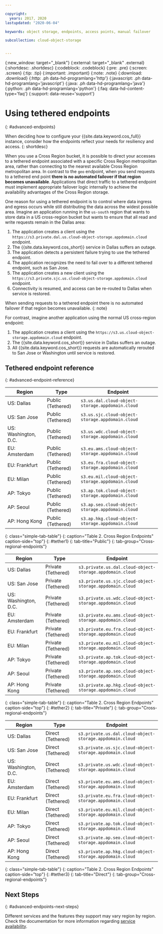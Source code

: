 ```yaml
---

copyright:
  years: 2017, 2020
lastupdated: "2020-06-04"

keywords: object storage, endpoints, access points, manual failover

subcollection: cloud-object-storage


---
```

{:new_window: target="_blank"}
{:external: target="_blank" .external}
{:shortdesc: .shortdesc}
{:codeblock: .codeblock}
{:pre: .pre}
{:screen: .screen}
{:tip: .tip}
{:important: .important}
{:note: .note}
{:download: .download} 
{:http: .ph data-hd-programlang='http'} 
{:javascript: .ph data-hd-programlang='javascript'} 
{:java: .ph data-hd-programlang='java'} 
{:python: .ph data-hd-programlang='python'}
{:faq: data-hd-content-type='faq'}
{:support: data-reuse='support'}

# Using tethered endpoints
{: #advanced-endpoints}

When deciding how to configure your {{site.data.keyword.cos_full}} instance, consider how the endpoints reflect your needs for resiliency and access.
{: shortdesc}

When you use a Cross Region bucket, it is possible to direct your accesses to a tethered endpoint associated with a specific Cross Region metropolitan area, rather than connecting to the nearest available Cross Region metropolitan area.  In contrast to the `geo` endpoint, when you send requests to a tethered end point **there is no automated failover if that region becomes unavailable**. Applications that direct traffic to a tethered endpoint must implement appropriate failover logic internally to achieve the availability advantages of the Cross Region storage. 

One reason for using a tethered endpoint is to control where data ingress and egress occurs while still distributing the data across the widest possible area. Imagine an application running in the `us-south` region that wants to store data in a US cross-region bucket but wants to ensure that all read and write requests remain in the Dallas area:

1. The application creates a client using the `https://s3.private.dal.us.cloud-object-storage.appdomain.cloud` endpoint.
2. The {{site.data.keyword.cos_short}} service in Dallas suffers an outage.
3. The application detects a persistent failure trying to use the tethered endpoint.
4. The application recognizes the need to fail over to a different tethered endpoint, such as San Jose.
5. The application creates a new client using the `https://s3.private.sjc.us.cloud-object-storage.appdomain.cloud` endpoint.
6. Connectivity is resumed, and access can be re-routed to Dallas when service is restored.

When sending requests to a tethered endpoint there is no automated failover if that region becomes unavailable.
{: note}

For contrast, imagine another application using the normal US cross-region endpoint:

1. The application creates a client using the `https://s3.us.cloud-object-storage.appdomain.cloud` endpoint.
1. The {{site.data.keyword.cos_short}} service in Dallas suffers an outage.
2. All {{site.data.keyword.cos_short}} requests are automatically rerouted to San Jose or Washington until service is restored.

## Tethered endpoint reference
{: #advanced-endpoint-reference}

| Region               | Type              | Endpoint                                         |
|----------------------|-------------------|--------------------------------------------------|
| US: Dallas           | Public (Tethered) | `s3.us.dal.cloud-object-storage.appdomain.cloud` |
| US: San Jose         | Public (Tethered) | `s3.us.sjc.cloud-object-storage.appdomain.cloud` |
| US: Washington, D.C. | Public (Tethered) | `s3.us.wdc.cloud-object-storage.appdomain.cloud` |
| EU: Amsterdam        | Public (Tethered) | `s3.eu.ams.cloud-object-storage.appdomain.cloud` |
| EU: Frankfurt        | Public (Tethered) | `s3.eu.fra.cloud-object-storage.appdomain.cloud` |
| EU: Milan            | Public (Tethered) | `s3.eu.mil.cloud-object-storage.appdomain.cloud` |
| AP: Tokyo            | Public (Tethered) | `s3.ap.tok.cloud-object-storage.appdomain.cloud` |
| AP: Seoul            | Public (Tethered) | `s3.ap.seo.cloud-object-storage.appdomain.cloud` |
| AP: Hong Kong        | Public (Tethered) | `s3.ap.hkg.cloud-object-storage.appdomain.cloud` |
{: class="simple-tab-table"}
{: caption="Table 2. Cross Region Endpoints" caption-side="top"}
{: #tether1}
{: tab-title="Public"}
{: tab-group="Cross-regional-endpoints"}

| Region               | Type               | Endpoint                                                 |
|----------------------|--------------------|----------------------------------------------------------|
| US: Dallas           | Private (Tethered) | `s3.private.us.dal.cloud-object-storage.appdomain.cloud` |
| US: San Jose         | Private (Tethered) | `s3.private.us.sjc.cloud-object-storage.appdomain.cloud` |
| US: Washington, D.C. | Private (Tethered) | `s3.private.us.wdc.cloud-object-storage.appdomain.cloud` |
| EU: Amsterdam        | Private (Tethered) | `s3.private.eu.ams.cloud-object-storage.appdomain.cloud` |
| EU: Frankfurt        | Private (Tethered) | `s3.private.eu.fra.cloud-object-storage.appdomain.cloud` |
| EU: Milan            | Private (Tethered) | `s3.private.eu.mil.cloud-object-storage.appdomain.cloud` |
| AP: Tokyo            | Private (Tethered) | `s3.private.ap.tok.cloud-object-storage.appdomain.cloud` |
| AP: Seoul            | Private (Tethered) | `s3.private.ap.seo.cloud-object-storage.appdomain.cloud` |
| AP: Hong Kong        | Private (Tethered) | `s3.private.ap.hkg.cloud-object-storage.appdomain.cloud` |
{: class="simple-tab-table"}
{: caption="Table 2. Cross Region Endpoints" caption-side="top"}
{: #tether2}
{: tab-title="Private"}
{: tab-group="Cross-regional-endpoints"}

| Region               | Type              | Endpoint                                                 |
|----------------------|-------------------|----------------------------------------------------------|
| US: Dallas           | Direct (Tethered) | `s3.private.us.dal.cloud-object-storage.appdomain.cloud` |
| US: San Jose         | Direct (Tethered) | `s3.private.us.sjc.cloud-object-storage.appdomain.cloud` |
| US: Washington, D.C. | Direct (Tethered) | `s3.private.us.wdc.cloud-object-storage.appdomain.cloud` |
| EU: Amsterdam        | Direct (Tethered) | `s3.private.eu.ams.cloud-object-storage.appdomain.cloud` |
| EU: Frankfurt        | Direct (Tethered) | `s3.private.eu.fra.cloud-object-storage.appdomain.cloud` |
| EU: Milan            | Direct (Tethered) | `s3.private.eu.mil.cloud-object-storage.appdomain.cloud` |
| AP: Tokyo            | Direct (Tethered) | `s3.private.ap.tok.cloud-object-storage.appdomain.cloud` |
| AP: Seoul            | Direct (Tethered) | `s3.private.ap.seo.cloud-object-storage.appdomain.cloud` |
| AP: Hong Kong        | Direct (Tethered) | `s3.private.ap.hkg.cloud-object-storage.appdomain.cloud` |
{: class="simple-tab-table"}
{: caption="Table 2. Cross Region Endpoints" caption-side="top"}
{: #tether3}
{: tab-title="Direct"}
{: tab-group="Cross-regional-endpoints"}

## Next Steps
{: #advanced-endpoints-next-steps}

Different services and the features they support may vary region by region. Check the documentation for more information regarding [service availability](/docs/cloud-object-storage?topic=cloud-object-storage-service-availability).
